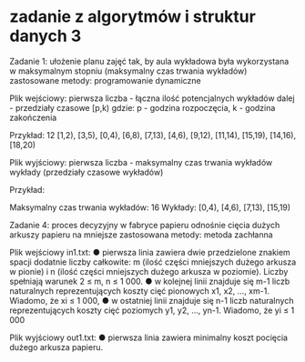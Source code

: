 # zadanie z algorytmów i struktur danych 3

Zadanie 1:
ułożenie planu zajęć tak, by aula wykładowa była wykorzystana w maksymalnym stopniu (maksymalny czas trwania wykładów)
zastosowane metody: programowanie dynamiczne

Plik wejściowy:
pierwsza liczba - łączna ilość potencjalnych wykładów
dalej - przedziały czasowe [p,k)
gdzie: p - godzina rozpoczęcia, k - godzina zakończenia

Przykład:
12
[1,2), [3,5), [0,4), [6,8), [7,13), [4,6), [9,12), [11,14), [15,19), [14,16), [18,20)


Plik wyjściowy:
pierwsza liczba - maksymalny czas trwania wykładów 
wykłady (przedziały czasowe wykładów)

Przykład:

Maksymalny czas trwania wykładów: 16
Wykłady: [0,4), [4,6), [7,13), [15,19)


Zadanie 4:
proces decyzyjny w fabryce papieru odnośnie cięcia dużych arkuszy papieru na mniejsze
zastosowana metody: metoda zachłanna

Plik wejściowy in1.txt:
● pierwsza linia zawiera dwie przedzielone znakiem spacji dodatnie liczby całkowite: m (ilość
części mniejszych dużego arkusza w pionie) i n (ilość części mniejszych dużego arkusza w
poziomie). Liczby spełniają warunek 2 ≤ m, n ≤ 1 000.
● w kolejnej linii znajduje się m-1 liczb naturalnych reprezentujących koszty cięć pionowych
x1, x2, ..., xm-1. Wiadomo, że xi ≤ 1 000,
● w ostatniej linii znajduje się n-1 liczb naturalnych reprezentujących koszty cięć poziomych
y1, y2, ..., yn-1. Wiadomo, że yi ≤ 1 000

Plik wyjściowy out1.txt:
● pierwsza linia zawiera minimalny koszt pocięcia dużego arkusza papieru.
